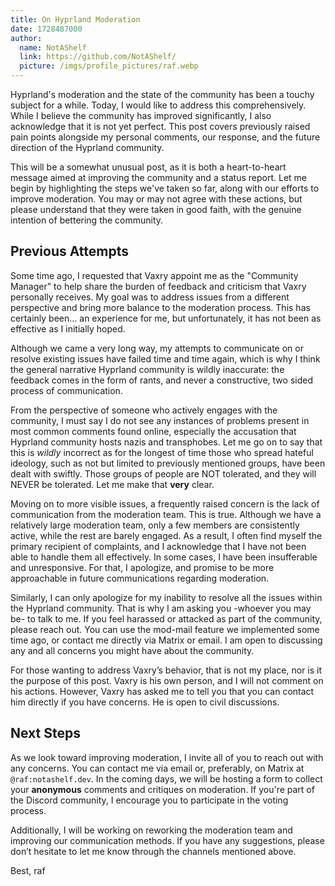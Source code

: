 ```yaml
---
title: On Hyprland Moderation
date: 1728487000
author:
  name: NotAShelf
  link: https://github.com/NotAShelf/
  picture: /imgs/profile_pictures/raf.webp
---
```


Hyprland's moderation and the state of the community has been a touchy subject
for a while. Today, I would like to address this comprehensively. While I
believe the community has improved significantly, I also acknowledge that it is
not yet perfect. This post covers previously raised pain points alongside my
personal comments, our response, and the future direction of the Hyprland
community.

This will be a somewhat unusual post, as it is both a heart-to-heart message
aimed at improving the community and a status report. Let me begin by
highlighting the steps we've taken so far, along with our efforts to improve
moderation. You may or may not agree with these actions, but please understand
that they were taken in good faith, with the genuine intention of bettering the
community.

## Previous Attempts

Some time ago, I requested that Vaxry appoint me as the "Community Manager" to
help share the burden of feedback and criticism that Vaxry personally receives.
My goal was to address issues from a different perspective and bring more
balance to the moderation process. This has certainly been... an experience for
me, but unfortunately, it has not been as effective as I initially hoped.

Although we came a very long way, my attempts to communicate on or resolve
existing issues have failed time and time again, which is why I think the
general narrative Hyprland community is wildly inaccurate: the feedback comes in
the form of rants, and never a constructive, two sided process of communication.

From the perspective of someone who actively engages with the community, I must
say I do not see any instances of problems present in most common comments found
online, especially the accusation that Hyprland community hosts nazis and
transphobes. Let me go on to say that this is _wildly_ incorrect as for the
longest of time those who spread hateful ideology, such as not but limited to
previously mentioned groups, have been dealt with swiftly. Those groups of
people are NOT tolerated, and they will NEVER be tolerated. Let me make that
**very** clear.

Moving on to more visible issues, a frequently raised concern is the lack of
communication from the moderation team. This is true. Although we have a
relatively large moderation team, only a few members are consistently active,
while the rest are barely engaged. As a result, I often find myself the primary
recipient of complaints, and I acknowledge that I have not been able to handle
them all effectively. In some cases, I have been insufferable and unresponsive.
For that, I apologize, and promise to be more approachable in future
communications regarding moderation.

Similarly, I can only apologize for my inability to resolve all the issues
within the Hyprland community. That is why I am asking you -whoever you may be-
to talk to me. If you feel harassed or attacked as part of the community, please
reach out. You can use the mod-mail feature we implemented some time ago, or
contact me directly via Matrix or email. I am open to discussing any and all
concerns you might have about the community.

For those wanting to address Vaxry’s behavior, that is not my place, nor is it
the purpose of this post. Vaxry is his own person, and I will not comment on his
actions. However, Vaxry has asked me to tell you that you can contact him
directly if you have concerns. He is open to civil discussions.

## Next Steps

As we look toward improving moderation, I invite all of you to reach out with
any concerns. You can contact me via email or, preferably, on Matrix at
`@raf:notashelf.dev`. In the coming days, we will be hosting a form to collect
your **anonymous** comments and critiques on moderation. If you're part of the
Discord community, I encourage you to participate in the voting process.

Additionally, I will be working on reworking the moderation team and improving
our communication methods. If you have any suggestions, please don’t hesitate to
let me know through the channels mentioned above.

Best, raf
